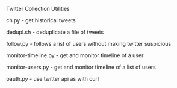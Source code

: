 Twitter Collection Utilities

ch.py - get historical tweets

dedupl.sh - deduplicate a file of tweets

follow.py - follows a list of users without making twitter suspicious

monitor-timeline.py - get and monitor timeline of a user

monitor-users.py - get and monitor timeline of a list of users

oauth.py - use twitter api as with curl
